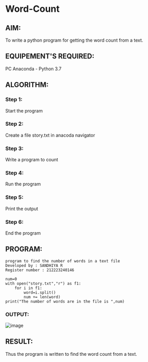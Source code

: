 # Word-Count
## AIM:
To write a python program for getting the word count from a text.
## EQUIPEMENT'S REQUIRED: 
PC
Anaconda - Python 3.7
## ALGORITHM: 
### Step 1:
Start the program

### Step 2: 
Create a file story.txt in anacoda navigator
 
### Step 3: 
Write a program to count

### Step 4:  
Run the program

### Step 5: 
Print the output

### Step 6: 
End the program

## PROGRAM:
```
program to find the number of words in a text file
Developed by : SANDHIYA R
Register number : 212223240146

num=0
with open("story.txt","r") as f1:
    for i in f1:
        word=i.split()
        num += len(word)
print("The number of words are in the file is ",num)
```
### OUTPUT:

![image](https://github.com/SandhiyaRajagopal/Word-Count/assets/144870852/891fe6cc-50ae-4031-a467-2dcd4cfbe4c9)


## RESULT:
Thus the program is written to find the word count from a text.
